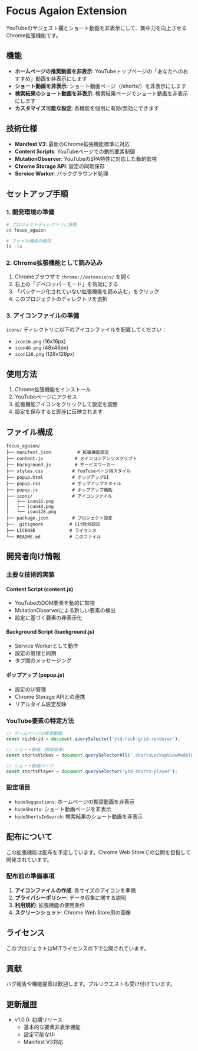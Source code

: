 # Focus Agaion Extension

YouTubeのサジェスト欄とショート動画を非表示にして、集中力を向上させるChrome拡張機能です。

## 機能

- **ホームページの推奨動画を非表示**: YouTubeトップページの「あなたへのおすすめ」動画を非表示にします
- **ショート動画を非表示**: ショート動画ページ（/shorts/）を非表示にします
- **検索結果のショート動画を非表示**: 検索結果ページでショート動画を非表示にします
- **カスタマイズ可能な設定**: 各機能を個別に有効/無効にできます

## 技術仕様

- **Manifest V3**: 最新のChrome拡張機能標準に対応
- **Content Scripts**: YouTubeページでの動的要素制御
- **MutationObserver**: YouTubeのSPA特性に対応した動的監視
- **Chrome Storage API**: 設定の同期保存
- **Service Worker**: バックグラウンド処理

## セットアップ手順

### 1. 開発環境の準備

```bash
# プロジェクトディレクトリに移動
cd focus_agaion

# ファイル構造の確認
ls -la
```

### 2. Chrome拡張機能として読み込み

1. Chromeブラウザで `chrome://extensions/` を開く
2. 右上の「デベロッパーモード」を有効にする
3. 「パッケージ化されていない拡張機能を読み込む」をクリック
4. このプロジェクトのディレクトリを選択

### 3. アイコンファイルの準備

`icons/` ディレクトリに以下のアイコンファイルを配置してください：
- `icon16.png` (16x16px)
- `icon48.png` (48x48px)
- `icon128.png` (128x128px)

## 使用方法

1. Chrome拡張機能をインストール
2. YouTubeページにアクセス
3. 拡張機能アイコンをクリックして設定を調整
4. 設定を保存すると即座に反映されます

## ファイル構成

```
focus_agaion/
├── manifest.json          # 拡張機能設定
├── content.js            # メインコンテンツスクリプト
├── background.js         # サービスワーカー
├── styles.css           # YouTubeページ用スタイル
├── popup.html           # ポップアップUI
├── popup.css            # ポップアップスタイル
├── popup.js             # ポップアップ機能
├── icons/               # アイコンファイル
│   ├── icon16.png
│   ├── icon48.png
│   └── icon128.png
├── package.json         # プロジェクト設定
├── .gitignore          # Git除外設定
├── LICENSE             # ライセンス
└── README.md           # このファイル
```

## 開発者向け情報

### 主要な技術的実装

#### Content Script (content.js)
- YouTubeのDOM要素を動的に監視
- MutationObserverによる新しい要素の検出
- 設定に基づく要素の非表示化

#### Background Script (background.js)
- Service Workerとして動作
- 設定の管理と同期
- タブ間のメッセージング

#### ポップアップ (popup.js)
- 設定のUI管理
- Chrome Storage APIとの連携
- リアルタイム設定反映

### YouTube要素の特定方法

```javascript
// ホームページの推奨動画
const richGrid = document.querySelector('ytd-rich-grid-renderer');

// ショート動画（検索結果）
const shortsVideos = document.querySelectorAll('.shortsLockupViewModelHost');

// ショート動画ページ
const shortsPlayer = document.querySelector('ytd-shorts-player');
```

### 設定項目

- `hideSuggestions`: ホームページの推奨動画を非表示
- `hideShorts`: ショート動画ページを非表示
- `hideShortsInSearch`: 検索結果のショート動画を非表示

## 配布について

この拡張機能は配布を予定しています。Chrome Web Storeでの公開を目指して開発されています。

### 配布前の準備事項

1. **アイコンファイルの作成**: 各サイズのアイコンを準備
2. **プライバシーポリシー**: データ収集に関する説明
3. **利用規約**: 拡張機能の使用条件
4. **スクリーンショット**: Chrome Web Store用の画像

## ライセンス

このプロジェクトはMITライセンスの下で公開されています。

## 貢献

バグ報告や機能提案は歓迎します。プルリクエストも受け付けています。

## 更新履歴

- v1.0.0: 初期リリース
  - 基本的な要素非表示機能
  - 設定可能なUI
  - Manifest V3対応

